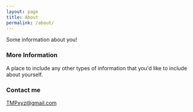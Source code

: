 ```yaml
---
layout: page
title: About
permalink: /about/
---
```


Some information about you!

### More Information

A place to include any other types of information that you'd like to include about yourself. 

### Contact me

[TMPxyz@gmail.com](mailto:TMPxyz@gmail.com)